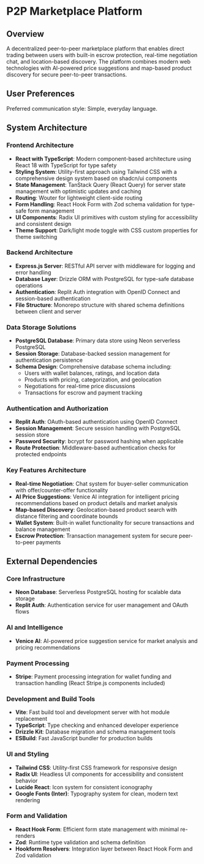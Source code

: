 # P2P Marketplace Platform

## Overview
A decentralized peer-to-peer marketplace platform that enables direct trading between users with built-in escrow protection, real-time negotiation chat, and location-based discovery. The platform combines modern web technologies with AI-powered price suggestions and map-based product discovery for secure peer-to-peer transactions.

## User Preferences
Preferred communication style: Simple, everyday language.

## System Architecture

### Frontend Architecture
- **React with TypeScript**: Modern component-based architecture using React 18 with TypeScript for type safety
- **Styling System**: Utility-first approach using Tailwind CSS with a comprehensive design system based on shadcn/ui components
- **State Management**: TanStack Query (React Query) for server state management with optimistic updates and caching
- **Routing**: Wouter for lightweight client-side routing
- **Form Handling**: React Hook Form with Zod schema validation for type-safe form management
- **UI Components**: Radix UI primitives with custom styling for accessibility and consistent design
- **Theme Support**: Dark/light mode toggle with CSS custom properties for theme switching

### Backend Architecture
- **Express.js Server**: RESTful API server with middleware for logging and error handling
- **Database Layer**: Drizzle ORM with PostgreSQL for type-safe database operations
- **Authentication**: Replit Auth integration with OpenID Connect and session-based authentication
- **File Structure**: Monorepo structure with shared schema definitions between client and server

### Data Storage Solutions
- **PostgreSQL Database**: Primary data store using Neon serverless PostgreSQL
- **Session Storage**: Database-backed session management for authentication persistence
- **Schema Design**: Comprehensive database schema including:
  - Users with wallet balances, ratings, and location data
  - Products with pricing, categorization, and geolocation
  - Negotiations for real-time price discussions
  - Transactions for escrow and payment tracking

### Authentication and Authorization
- **Replit Auth**: OAuth-based authentication using OpenID Connect
- **Session Management**: Secure session handling with PostgreSQL session store
- **Password Security**: bcrypt for password hashing when applicable
- **Route Protection**: Middleware-based authentication checks for protected endpoints

### Key Features Architecture
- **Real-time Negotiation**: Chat system for buyer-seller communication with offer/counter-offer functionality
- **AI Price Suggestions**: Venice AI integration for intelligent pricing recommendations based on product details and market analysis
- **Map-based Discovery**: Geolocation-based product search with distance filtering and coordinate bounds
- **Wallet System**: Built-in wallet functionality for secure transactions and balance management
- **Escrow Protection**: Transaction management system for secure peer-to-peer payments

## External Dependencies

### Core Infrastructure
- **Neon Database**: Serverless PostgreSQL hosting for scalable data storage
- **Replit Auth**: Authentication service for user management and OAuth flows

### AI and Intelligence
- **Venice AI**: AI-powered price suggestion service for market analysis and pricing recommendations

### Payment Processing
- **Stripe**: Payment processing integration for wallet funding and transaction handling (React Stripe.js components included)

### Development and Build Tools
- **Vite**: Fast build tool and development server with hot module replacement
- **TypeScript**: Type checking and enhanced developer experience
- **Drizzle Kit**: Database migration and schema management tools
- **ESBuild**: Fast JavaScript bundler for production builds

### UI and Styling
- **Tailwind CSS**: Utility-first CSS framework for responsive design
- **Radix UI**: Headless UI components for accessibility and consistent behavior
- **Lucide React**: Icon system for consistent iconography
- **Google Fonts (Inter)**: Typography system for clean, modern text rendering

### Form and Validation
- **React Hook Form**: Efficient form state management with minimal re-renders
- **Zod**: Runtime type validation and schema definition
- **Hookform Resolvers**: Integration layer between React Hook Form and Zod validation